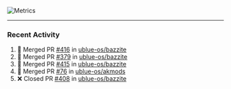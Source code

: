 ![Metrics](https://metrics.lecoq.io/KyleGospo?template=classic&base=header%2C%20activity%2C%20community%2C%20repositories%2C%20metadata&base.indepth=false&base.hireable=false&base.skip=false&config.timezone=America%2FLos_Angeles)

---
### Recent Activity
<!--START_SECTION:activity-->
1. 🎉 Merged PR [#416](https://github.com/ublue-os/bazzite/pull/416) in [ublue-os/bazzite](https://github.com/ublue-os/bazzite)
2. 🎉 Merged PR [#379](https://github.com/ublue-os/bazzite/pull/379) in [ublue-os/bazzite](https://github.com/ublue-os/bazzite)
3. 🎉 Merged PR [#415](https://github.com/ublue-os/bazzite/pull/415) in [ublue-os/bazzite](https://github.com/ublue-os/bazzite)
4. 🎉 Merged PR [#76](https://github.com/ublue-os/akmods/pull/76) in [ublue-os/akmods](https://github.com/ublue-os/akmods)
5. ❌ Closed PR [#408](https://github.com/ublue-os/bazzite/pull/408) in [ublue-os/bazzite](https://github.com/ublue-os/bazzite)
<!--END_SECTION:activity-->
